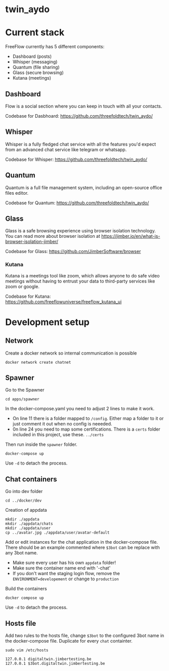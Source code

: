 # twin_aydo

# Current stack

FreeFlow currently has 5 different components:

- Dashboard (posts) 
- Whisper (messaging)
- Quantum (file sharing)
- Glass (secure browsing)
- Kutana (meetings)

## Dashboard

Flow is a social section where you can keep in touch with all your contacts.

Codebase for Dasbhoard: https://github.com/threefoldtech/twin_aydo/

## Whisper

Whisper is a fully fledged chat service with all the features you'd expect from an advanced chat service like telegram or whatsapp.

Codebase for Whisper: https://github.com/threefoldtech/twin_aydo/

## Quantum

Quantum is a full file management system, including an open-source office files editor.

Codebase for Quantum: https://github.com/threefoldtech/twin_aydo/

## Glass

Glass is a safe browsing experience using browser isolation technology. You can read more about browser isolation at https://jimber.io/en/what-is-browser-isolation-jimber/

Codebase for Glass:  https://github.com/JimberSoftware/browser

### Kutana

Kutana is a meetings tool like zoom, which allows anyone to do safe video meetings without having to entrust your data to third-party services like zoom or google.

Codebase for Kutana:  https://github.com/freeflowuniverse/freeflow_kutana_ui

# Development setup

## Network

Create a docker network so internal communication is possible

```console
docker network create chatnet
```

## Spawner

Go to the Spawner

```console
cd apps/spawner
```

In the docker-compose.yaml you need to adjust 2 lines to make it work.

-   On line 11 there is a folder mapped to `/config`. Either map a folder to it or just comment it out when no config is neeeded.
-   0n line 24 you need to map some certifications. There is a `certs` folder included in this project, use these. `../certs`

Then run inside the `spawner` folder.

```console
docker-compose up
```

Use `-d` to detach the process.

## Chat containers

Go into dev folder

```console
cd ../docker/dev
```

Creation of appdata

```console
mkdir ./appdata
mkdir ./appdata/chats
mkdir ./appdata/user
cp ../avatar.jpg ./appdata/user/avatar-default
```

Add or edit instances for the chat application in the docker-compose file. There should be an example commented where `$3bot` can be replace with any 3bot name.

-   Make sure every user has his own `appdata` folder!
-   Make sure the container name end with '-chat'
-   If you don't want the staging login flow, remove the `ENVIRONMENT=developement` or change to `production`

Build the containers

```console
docker compose up
```

Use `-d` to detach the process.

## Hosts file

Add two rules to the hosts file, change `$3bot` to the configured 3bot name in the docker-compose file. Duplicate for every `chat` containter.

```console
sudo vim /etc/hosts
```

```
127.0.0.1 digitaltwin.jimbertesting.be
127.0.0.1 $3bot.digitaltwin.jimbertesting.be
```
